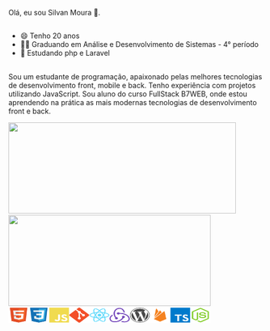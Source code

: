 Olá, eu sou Silvan Moura 👋.
##
- 😄 Tenho 20 anos
- 👨‍🏫 Graduando em Análise e Desenvolvimento de Sistemas - 4° período
- 🌱 Estudando php e Laravel
##
Sou um estudante de programação, apaixonado pelas melhores tecnologias de desenvolvimento front, mobile e back. Tenho experiência com projetos utilizando JavaScript. Sou aluno do curso FullStack B7WEB, onde estou aprendendo na prática as mais modernas tecnologias de desenvolvimento front e back.
<br>
<div style="display: flex">
  <a href="https://github.com/SilvanMoura">
  <img height="180em" width="450px" src="https://github-readme-stats.vercel.app/api?username=SilvanMoura&show_icons=true&theme=prussian&include_all_commits=true&count_private=true"/>
  <img height="180em" width="400px" src="https://github-readme-stats.vercel.app/api/top-langs/?username=SilvanMoura&layout=compact&langs_count=7&theme=prussian"/>
</div>
<div style="display: flex;"><br> 
  <img align="center" alt="Silcan-HTML" height="30" width="40" src="https://raw.githubusercontent.com/devicons/devicon/master/icons/html5/html5-original.svg">
  <img align="center" alt="Silvan-CSS" height="30" width="40" src="https://raw.githubusercontent.com/devicons/devicon/master/icons/css3/css3-original.svg">
  <img align="center" alt="Silvan-Js" height="30" width="40" src="https://raw.githubusercontent.com/devicons/devicon/master/icons/javascript/javascript-plain.svg">
  <img align="center" alt="Silvan-git" height="30" width="40" src="https://raw.githubusercontent.com/devicons/devicon/master/icons/git/git-plain.svg">
  <img align="center" alt="Silvan-ReactJs" height="30" width="40" src="https://github.com/devicons/devicon/blob/master/icons/react/react-original.svg">
  <img align="center" alt="Silvan-Redux" height="30" width="40" src="https://github.com/devicons/devicon/blob/master/icons/redux/redux-original.svg">
  <img align="center" alt="Silvan-WordPress" height="30" width="40" src="https://github.com/devicons/devicon/blob/master/icons/wordpress/wordpress-plain.svg">
  <img align="center" alt="Silvan-FireBase" height="30" width="40" src="https://github.com/devicons/devicon/blob/master/icons/firebase/firebase-plain.svg">
  <img align="center" alt="Silvan-TypeScript" height="30" width="40" src="https://github.com/devicons/devicon/blob/master/icons/typescript/typescript-original.svg">
  <img align="center" alt="Silvan-NodeJs" height="30" width="40" src="https://github.com/devicons/devicon/blob/master/icons/nodejs/nodejs-plain.svg">
</div>


<!--
- 🔭 I’m currently working on ...

- 👯 I’m looking to collaborate on ...
- 🤔 I’m looking for help with ...
- 💬 Ask me about ...
- 📫 How to reach me: ...
- 😄 Pronouns: ...
- ⚡ Fun fact: ...
-->

